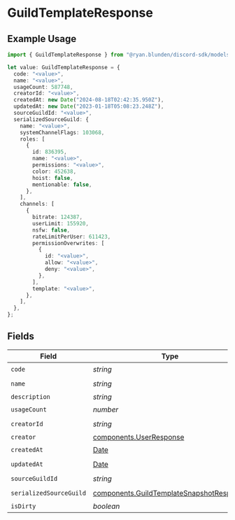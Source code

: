 # GuildTemplateResponse

## Example Usage

```typescript
import { GuildTemplateResponse } from "@ryan.blunden/discord-sdk/models/components";

let value: GuildTemplateResponse = {
  code: "<value>",
  name: "<value>",
  usageCount: 587748,
  creatorId: "<value>",
  createdAt: new Date("2024-08-18T02:42:35.950Z"),
  updatedAt: new Date("2023-01-18T05:08:23.248Z"),
  sourceGuildId: "<value>",
  serializedSourceGuild: {
    name: "<value>",
    systemChannelFlags: 103068,
    roles: [
      {
        id: 836395,
        name: "<value>",
        permissions: "<value>",
        color: 452638,
        hoist: false,
        mentionable: false,
      },
    ],
    channels: [
      {
        bitrate: 124387,
        userLimit: 155920,
        nsfw: false,
        rateLimitPerUser: 611423,
        permissionOverwrites: [
          {
            id: "<value>",
            allow: "<value>",
            deny: "<value>",
          },
        ],
        template: "<value>",
      },
    ],
  },
};
```

## Fields

| Field                                                                                                | Type                                                                                                 | Required                                                                                             | Description                                                                                          |
| ---------------------------------------------------------------------------------------------------- | ---------------------------------------------------------------------------------------------------- | ---------------------------------------------------------------------------------------------------- | ---------------------------------------------------------------------------------------------------- |
| `code`                                                                                               | *string*                                                                                             | :heavy_check_mark:                                                                                   | N/A                                                                                                  |
| `name`                                                                                               | *string*                                                                                             | :heavy_check_mark:                                                                                   | N/A                                                                                                  |
| `description`                                                                                        | *string*                                                                                             | :heavy_minus_sign:                                                                                   | N/A                                                                                                  |
| `usageCount`                                                                                         | *number*                                                                                             | :heavy_check_mark:                                                                                   | N/A                                                                                                  |
| `creatorId`                                                                                          | *string*                                                                                             | :heavy_check_mark:                                                                                   | N/A                                                                                                  |
| `creator`                                                                                            | [components.UserResponse](../../models/components/userresponse.md)                                   | :heavy_minus_sign:                                                                                   | N/A                                                                                                  |
| `createdAt`                                                                                          | [Date](https://developer.mozilla.org/en-US/docs/Web/JavaScript/Reference/Global_Objects/Date)        | :heavy_check_mark:                                                                                   | N/A                                                                                                  |
| `updatedAt`                                                                                          | [Date](https://developer.mozilla.org/en-US/docs/Web/JavaScript/Reference/Global_Objects/Date)        | :heavy_check_mark:                                                                                   | N/A                                                                                                  |
| `sourceGuildId`                                                                                      | *string*                                                                                             | :heavy_check_mark:                                                                                   | N/A                                                                                                  |
| `serializedSourceGuild`                                                                              | [components.GuildTemplateSnapshotResponse](../../models/components/guildtemplatesnapshotresponse.md) | :heavy_check_mark:                                                                                   | N/A                                                                                                  |
| `isDirty`                                                                                            | *boolean*                                                                                            | :heavy_minus_sign:                                                                                   | N/A                                                                                                  |
